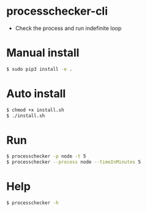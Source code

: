 # processchecker-cli

* Check the process and run indefinite loop

# Manual install

```bash
$ sudo pip3 install -e .
```

# Auto install

```bash
$ chmod +x install.sh
$ ./install.sh
```

# Run

```bash
$ processchecker -p node -t 5
$ processchecker --process node --timeInMinutes 5
```

# Help

```bash
$ processchecker -h
```